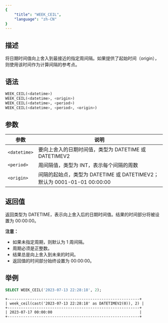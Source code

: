 ```yaml
---
{
    "title": "WEEK_CEIL",
    "language": "zh-CN"
}
---
```


## 描述

将日期时间值向上舍入到最接近的指定周间隔。如果提供了起始时间（origin），则使用该时间作为计算间隔的参考点。

## 语法

```sql
WEEK_CEIL(<datetime>)
WEEK_CEIL(<datetime>, <origin>)
WEEK_CEIL(<datetime>, <period>)
WEEK_CEIL(<datetime>, <period>, <origin>)
```

## 参数

| 参数 | 说明 |
| ---- | ---- |
| `<datetime>` | 要向上舍入的日期时间值，类型为 DATETIME 或 DATETIMEV2 |
| `<period>` | 周间隔值，类型为 INT，表示每个间隔的周数 |
| `<origin>` | 间隔的起始点，类型为 DATETIME 或 DATETIMEV2；默认为 0001-01-01 00:00:00 |

## 返回值

返回类型为 DATETIME，表示向上舍入后的日期时间值。结果的时间部分将被设置为 00:00:00。

**注意：**
- 如果未指定周期，则默认为 1 周间隔。
- 周期必须是正整数。
- 结果总是向上舍入到未来的时间。
- 返回值的时间部分始终设置为 00:00:00。

## 举例

```sql
SELECT WEEK_CEIL('2023-07-13 22:28:18', 2);
```

```text
+-----------------------------------------------------------+
| week_ceil(cast('2023-07-13 22:28:18' as DATETIMEV2(0)), 2) |
+-----------------------------------------------------------+
| 2023-07-17 00:00:00                                       |
+-----------------------------------------------------------+
```
